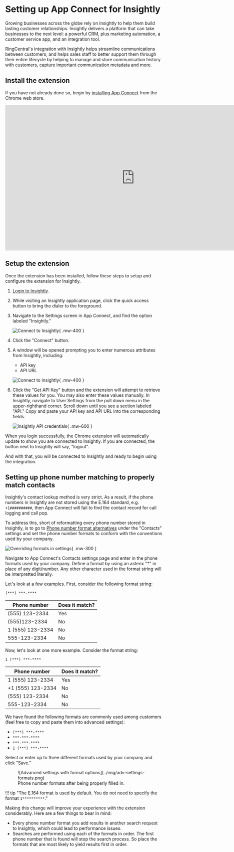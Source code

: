 # Setting up App Connect for Insightly

Growing businesses across the globe rely on Insightly to help them build lasting customer relationships. Insightly delivers a platform that can take businesses to the next level: a powerful CRM, plus marketing automation, a customer service app, and an integration tool.

RingCentral's integration with Insightly helps streamline communications between customers, and helps sales staff to better support them through their entire lifecycle by helping to manage and store communication history with customers, capture important communication metadata and more.

## Install the extension

If you have not already done so, begin by [installing App Connect](../getting-started.md) from the Chrome web store. 

<iframe width="825" height="464" src="https://www.youtube.com/embed/5hWvVI12UAc?si=IX1PjO__Njki_60i" title="App Connect for Insightly - quick start" frameborder="0" allow="accelerometer; autoplay; clipboard-write; encrypted-media; gyroscope; picture-in-picture; web-share" allowfullscreen></iframe>

## Setup the extension

Once the extension has been installed, follow these steps to setup and configure the extension for Insightly. 

1. [Login to Insightly](https://login.insightly.com/User/Login).

2. While visiting an Insightly application page, click the quick access button to bring the dialer to the foreground. 

3. Navigate to the Settings screen in App Connect, and find the option labeled "Insightly."

    ![Connect to Insightly](../img/insightly-connect.png){ .mw-400 }

4. Click the "Connect" button. 

5. A window will be opened prompting you to enter numerous attributes from Insightly, including:
    * API key
    * API URL

    ![Connect to Insightly](../img/insightly-setup.png){ .mw-400 }


6. Click the "Get API Key" button and the extension will attempt to retrieve these values for you. You may also enter these values manually. In Insightly, navigate to User Settings from the pull down menu in the upper-righthand corner. Scroll down until you see a section labeled "API." Copy and paste your API key and API URL into the corresponding fields. 

    ![Insightly API credentials](../img/insightly-apicreds.png){ .mw-600 }

When you login successfully, the Chrome extension will automatically update to show you are connected to Insightly. If you are connected, the button next to Insightly will say, "logout".

And with that, you will be connected to Insightly and ready to begin using the integration. 

## Setting up phone number matching to properly match contacts

Insightly's contact lookup method is very strict. As a result, if the phone numbers in Insightly are not stored using the E.164 standard, e.g. `+1##########`, then App Connect will fail to find the contact record for call logging and call pop. 

To address this, short of reformatting every phone number stored in Insightly, is to go to [Phone number format alternatives](../users/phone-number-formats.md) under the "Contacts" settings and set the phone number formats to conform with the conventions used by your company. 

![Overriding formats in settings](../img/overriding-format-setup.png){ .mw-300 }
  
Navigate to App Connect's Contacts settings page and enter in the phone formats used by your company. Define a format by using an asterix "*" in place of any digit/number. Any other character used in the format string will be interpretted literally. 

Let's look at a few examples. First, consider the following format string:

    (***) ***-****
	
| Phone number     | Does it match? |
|------------------|----------------|
| (555) 123-2334   | Yes            |
| (555)123-2334    | No             |
| 1 (555) 123-2334 | No             |
| 555-123-2334     | No             |

Now, let's look at one more example. Consider the format string:

    1 (***) ***-****
	
| Phone number      | Does it match? |
|-------------------|----------------|
| 1 (555) 123-2334  | Yes            |
| +1 (555) 123-2334 | No             |
| (555) 123-2334    | No             |
| 555-123-2334      | No             |

We have found the following formats are commonly used among customers (feel free to copy and paste them into advanced settings):

* `(***) ***-****`
* `***-***-****`
* `***.***.****`
* `1 (***) ***-****`

Select or enter up to three different formats used by your company and click "Save." 

<figure markdown>
  ![Advanced settings with format options](../img/adv-settings-formats.png)
  <figcaption>Phone number formats after being properly filled in.</figcaption>
</figure>

!!! tip "The E.164 format is used by default. You do not need to specify the format `1**********`."

Making this change will improve your experience with the extension considerably. Here are a few things to bear in mind:

* Every phone number format you add results in another search request to Insightly, which could lead to performance issues.
* Searches are performed using each of the formats in order. The first phone number that is found will stop the search process. So place the formats that are most likely to yield results first in order. 
